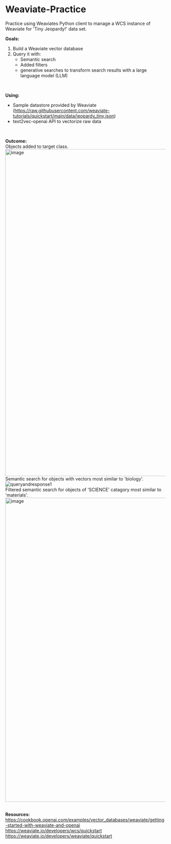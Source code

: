 # Weaviate-Practice

Practice using Weaviates Python client to manage a WCS instance of Weaviate for 'Tiny Jeopardy!' data set.

**Goals:**
1. Build a Weaviate vector database
2. Query it with:
    - Semantic search
    - Added filters
    - generative searches to transform search results with a large language model (LLM)
<br/>

**Using:**<br/>
- Sample datastore provided by Weaviate (https://raw.githubusercontent.com/weaviate-tutorials/quickstart/main/data/jeopardy_tiny.json)
- text2vec-openai API to vectorize raw data
<br/>

**Outcome:**<br/>
Objects added to target class.<br/>
<img width="1029" alt="image" src="https://github.com/Arron9448/Weaviate-Practice/assets/144850440/0633055b-26f5-42d4-b265-26bf4dab2963"><br/>
Semantic search for objects with vectors most similar to 'biology'.<br/>
![queryandresponse1](https://github.com/Arron9448/Weaviate-Practice/assets/144850440/69ba0b7d-e8d6-4ab5-865f-9134fe80c171)<br/>
Filtered semantic search for objects of 'SCIENCE' catagory most similar to 'materials'.<br/>
<img width="957" alt="image" src="https://github.com/Arron9448/Weaviate-Practice/assets/144850440/02c8e6f4-36a0-4a64-96de-cc0684a9dcd7"><br/>
<br/>

**Resources:**<br/>
https://cookbook.openai.com/examples/vector_databases/weaviate/getting-started-with-weaviate-and-openai<br/>
https://weaviate.io/developers/wcs/quickstart<br/>
https://weaviate.io/developers/weaviate/quickstart<br/>
